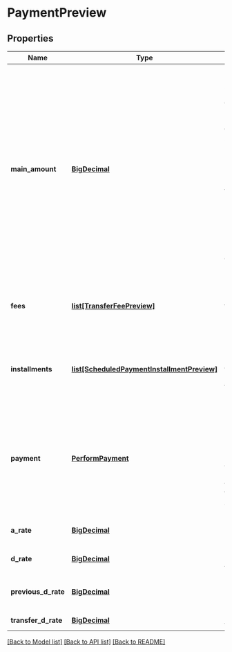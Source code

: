 # PaymentPreview

## Properties
Name | Type | Description | Notes
------------ | ------------- | ------------- | -------------
**main_amount** | [**BigDecimal**](BigDecimal.md) | This reflects the new transaction amount. Depending on the configured fees, it could happen that the fee amount is deducted from transaction amount. If no fees deduct, it will be the same as transaction amount.  E.g: payment from A to B by 100 units with two fees: 10 units deducted from payment amount and other of 15 not deducted. Then the &#x60;totalAmount&#x60; will be 115, 90 for the &#x60;mainAmount&#x60;, 10 for the first fee and 15 for  the other fee.   | [optional] 
**fees** | [**list[TransferFeePreview]**](TransferFeePreview.md) | Only returned for direct payments. Contains the fees that would be paid by the payer if the payment is confirmed.  | [optional] 
**installments** | [**list[ScheduledPaymentInstallmentPreview]**](ScheduledPaymentInstallmentPreview.md) | Only returned for scheduled payments. Contains the previews of each installment, if the payment is confirmed.  | [optional] 
**payment** | [**PerformPayment**](PerformPayment.md) | Depending on the configuration, some script might alter the payment object, for example, filling in custom fields. This object can be used to show the actual data to the user, and to be posted again to the &#x60;POST /{owner}/payments/&#x60; path.  | [optional] 
**a_rate** | [**BigDecimal**](BigDecimal.md) | The balance aging counter used for this payment | [optional] 
**d_rate** | [**BigDecimal**](BigDecimal.md) | The balance maturity used for this payment | [optional] 
**previous_d_rate** | [**BigDecimal**](BigDecimal.md) | The number of days until the present balance reaches its maturity   | [optional] 
**transfer_d_rate** | [**BigDecimal**](BigDecimal.md) | The maturity used for this payment | [optional] 

[[Back to Model list]](../README.md#documentation-for-models) [[Back to API list]](../README.md#documentation-for-api-endpoints) [[Back to README]](../README.md)


